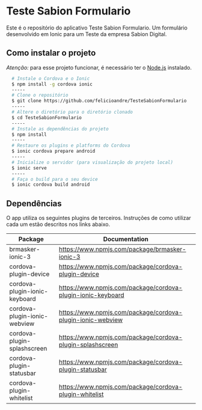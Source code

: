 # Teste Sabion Formulario
Este é o repositório do aplicativo Teste Sabion Formulario. Um formulário desenvolvido em Ionic para um Teste da empresa Sabion Digital.

## Como instalar o projeto
*Atenção:* para esse projeto funcionar, é necessário ter o [Node.js](https://nodejs.org/) instalado.
```bash
  # Instale o Cordova e o Ionic 
  $ npm install -g cordova ionic
  -----
  # Clone o repositório	
  $ git clone https://github.com/felicioandre/TesteSabionFormulario
  -----
  # Altere o diretório para o diretório clonado
  $ cd TesteSabionFormulario
  -----
  # Instale as dependências do projeto
  $ npm install
  -----
  # Restaure os plugins e platforms do Cordova
  $ ionic cordova prepare android
  -----
  # Inicialize o servidor (para visualização do projeto local)
  $ ionic serve
  -----
  # Faça o build para o seu device
  $ ionic cordova build android
  ```

## Dependências
O app utiliza os seguintes plugins de terceiros. Instruções de como utilizar cada um estão descritos nos links abaixo.

| Package | Documentation |
| ------ | ------ |
| brmasker-ionic-3 | https://www.npmjs.com/package/brmasker-ionic-3 |
| cordova-plugin-device | https://www.npmjs.com/package/cordova-plugin-device |
| cordova-plugin-ionic-keyboard | https://www.npmjs.com/package/cordova-plugin-ionic-keyboard |
| cordova-plugin-ionic-webview | https://www.npmjs.com/package/cordova-plugin-ionic-webview |
| cordova-plugin-splashscreen | https://www.npmjs.com/package/cordova-plugin-splashscreen |
| cordova-plugin-statusbar | https://www.npmjs.com/package/cordova-plugin-statusbar |
| cordova-plugin-whitelist | https://www.npmjs.com/package/cordova-plugin-whitelist |
